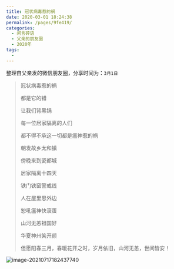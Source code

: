 ```yaml
---
title: 冠状病毒惹的祸
date: 2020-03-01 18:24:38
permalink: /pages/9fe419/
categories:
  - 闲言碎语
  - 父亲的朋友圈
  - 2020年
tags:
  - 
---
```

整理自父亲发的微信朋友圈，分享时间为：`3月1日`

> 冠状病毒惹的祸
>
> 
>
> 都是它的错
>
> 让我们背黑锅
>
> 每一位居家隔离的人们
>
> 都不得不承这一切都是瘟神惹的祸
>
> 
>
> 
>
> 朝发故乡太和镇
>
> 傍晚来到瓷都城
>
> 居家隔离十四天
>
> 铁门铁窗警戒线
>
> 人在屋里思外边
>
> 恕吼瘟神快滚蛋
>
> 山河无恙祖国好
>
> 华夏神州笑开颜
>
> 
>
> 
>
> 
>
> 但愿阳春三月，春暖花开之时，岁月依旧，山河无恙，世间皆安！

![image-20210717182437740](http://t.eryajf.net/imgs/2021/09/ebe016daeaae911a.jpg)